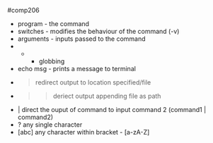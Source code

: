 #comp206 
- program - the command
- switches - modifies the behaviour of the command  (-v)
- arguments - inputs passed to the command
- * - globbing
- echo msg - prints a message to terminal
- > redirect output to location specified/file
- >> deriect output appending file as path
- | direct the ouput of command to input command 2 (command1 | command2)
- ? any single character
- [abc] any character within bracket - [a-zA-Z]
